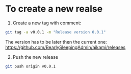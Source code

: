 # To create a new realse

1. Create a new tag with comment:

```bash
git tag -a v0.0.1 -m "Release version 0.0.1"
```

The version has to be later then the current one: <https://github.com/BearlySleepingAdmin/aikami/releases>

2. Push the new release

```bash
git push origin v0.0.1
```
